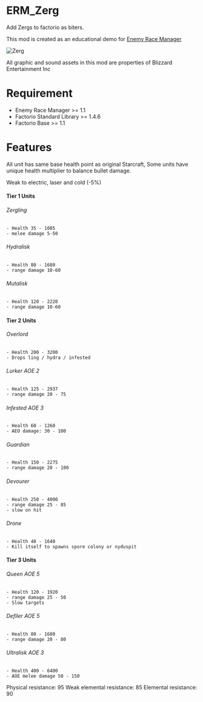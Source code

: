 # ERM_Zerg
Add Zergs to factorio as biters.

This mod is created as an educational demo for [Enemy Race Manager](https://mods.factorio.com/mod/enemyracemanager)

![Zerg](https://mods-data.factorio.com/assets/515e5390e5d7d8ad2135fb9e6604a995566204ee.png "Zerg")

All graphic and sound assets in this mod are properties of Blizzard Entertainment Inc

# Requirement
* Enemy Race Manager >= 1.1
* Factorio Standard Library >= 1.4.6
* Factorio Base >= 1.1

# Features
All unit has same base health point as original Starcraft, Some units have unique health multiplier to balance bullet damage.

Weak to electric, laser and cold (-5%)

#### Tier 1 Units

######  Zergling
    - Health 35 - 1085
    - melee damage 5-50

###### Hydralisk
    - Health 80 - 1680
    - range damage 10-60

###### Mutalisk
    - Health 120 - 2220
    - range damage 10-60

#### Tier 2 Units

###### Overlord
    - Health 200 - 3200
    - Drops ling / hydra / infested

###### Lurker AOE 2
    - Health 125 - 2937
    - range damage 20 - 75

###### Infested AOE 3
    - Health 60 - 1260
    - AEO damage: 30 - 100

###### Guardian
    - Health 150 - 2275
    - range damage 20 - 100

###### Devourer
    - Health 250 - 4000
    - range damage 25 - 85
    - slow on hit

###### Drone
    - Health 40 - 1640
    - Kill itself to spawns spore colony or nyduspit

#### Tier 3 Units

###### Queen AOE 5
    - Health 120 - 1920
    - range damage 25 - 50
    - Slow targets

###### Defiler AOE 5
    - Health 80 - 1680
    - range damage 20 - 80

###### Ultralisk AOE 3
    - Health 400 - 6400
    - AOE melee damage 50 - 150

Physical resistance: 95
Weak elemental resistance: 85
Elemental resistance: 90